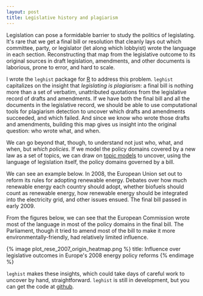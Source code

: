 ```yaml
---
layout: post
title: Legislative history and plagiarism
---
```


Legislation can pose a formidable barrier to study the politics of legislating. It's rare that we get a final bill or resolution that cleanly lays out which committee, party, or legislator (let along which lobbyist) wrote the language in each section. Reconstructing that map from the legislative outcome to its original sources in draft legislation, amendments, and other documents is laborious, prone to error, and hard to scale. 

I wrote the `leghist` package for [R](http://r-project.org) to address this problem. `leghist` capitalizes on the insight that *legislating is plagiarism*: a final bill is nothing more than a set of verbatim, unattributed quotations from the legislative record of drafts and amendments. If we have both the final bill and all the documents in the legislative record, we should be able to use computational tools for plagiarism detection to uncover which drafts and amendments succeeded, and which failed. And since we know who wrote those drafts and amendments, building this map gives us insight into the original question: who wrote what, and when. 

We can go beyond that, though, to understand not just who, what, and when, but *which policies*. If we model the policy domains covered by a new law as a set of topics, we can draw on [topic models](http://www.cs.princeton.edu/~blei/topicmodeling.html) to uncover, using the language of legislation itself, the policy domains governed by a bill. 

We can see an example below. In 2008, the European Union set out to reform its rules for adopting renewable energy. Debates over how much renewable energy each country should adopt, whether biofuels should count as renewable energy, how renewable energy should be integrated into the electricity grid, and other issues ensued. The final bill passed in early 2009. 

From the figures below, we can see that the European Commission wrote most of the language in most of the policy domains in the final bill. The Parliament, though it tried to amend most of the bill to make it more environmentally-friendly, had relatively limited influence. 

{% image plot_rese_2007_origin_heatmap.png %}
    title: Influence over legislative outcomes in Europe's 2008 energy policy reforms
{% endimage %}


`leghist` makes these insights, which could take days of careful work to uncover by hand, straightforward. `leghist` is still in development, but you can get the code at [github](https://github.com/markhuberty/leghist). 
